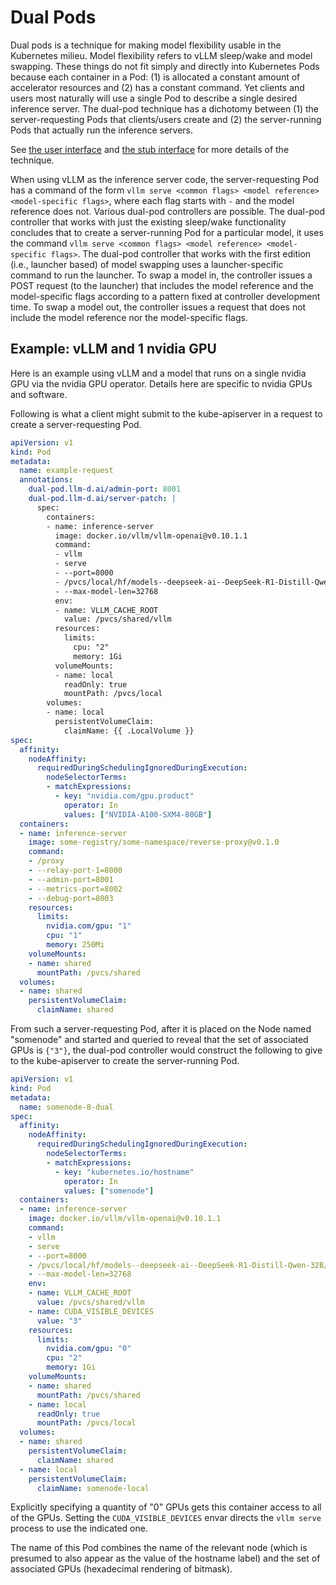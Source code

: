 # Dual Pods

Dual pods is a technique for making model flexibility usable in the
Kubernetes milieu. Model flexibility refers to vLLM sleep/wake and
model swapping. These things do not fit simply and directly into
Kubernetes Pods because each container in a Pod: (1) is allocated a
constant amount of accelerator resources and (2) has a constant
command. Yet clients and users most naturally will use a single
Pod to describe a single desired inference server. The dual-pod
technique has a dichotomy between (1) the server-requesting Pods that
clients/users create and (2) the server-running Pods that actually run
the inference servers.

See [the user interface](../pkg/api/interface.go) and [the stub
interface](../pkt/stub/api/interface.go) for more details of the
technique.

When using vLLM as the inference server code, the server-requesting
Pod has a command of the form `vllm serve <common flags> <model
reference> <model-specific flags>`, where each flag starts with `-`
and the model reference does not. Various dual-pod controllers are
possible. The dual-pod controller that works with just the existing
sleep/wake functionality concludes that to create a server-running Pod
for a particular model, it uses the command `vllm serve <common flags>
<model reference> <model-specific flags>`. The dual-pod controller
that works with the first edition (i.e., launcher based) of model
swapping uses a launcher-specific command to run the launcher. To swap
a model in, the controller issues a POST request (to the launcher)
that includes the model reference and the model-specific flags
according to a pattern fixed at controller development time. To swap a
model out, the controller issues a request that does not include the
model reference nor the model-specific flags.

## Example: vLLM and 1 nvidia GPU

Here is an example using vLLM and a model that runs on a single nvidia
GPU via the nvidia GPU operator. Details here are specific to nvidia
GPUs and software.

Following is what a client might submit to the kube-apiserver in a
request to create a server-requesting Pod.

```yaml
apiVersion: v1
kind: Pod
metadata:
  name: example-request
  annotations:
    dual-pod.llm-d.ai/admin-port: 8001
    dual-pod.llm-d.ai/server-patch: |
      spec:
        containers:
        - name: inference-server
          image: docker.io/vllm/vllm-openai@v0.10.1.1
          command:
          - vllm
          - serve
          - --port=8000
          - /pvcs/local/hf/models--deepseek-ai--DeepSeek-R1-Distill-Qwen-32B/snapshots/711ad2ea6aa40cfca18895e8aca02ab92df1a746
          - --max-model-len=32768
          env:
          - name: VLLM_CACHE_ROOT
            value: /pvcs/shared/vllm
          resources:
            limits:
              cpu: "2"
              memory: 1Gi
          volumeMounts:
          - name: local
            readOnly: true
            mountPath: /pvcs/local
        volumes:
        - name: local
          persistentVolumeClaim:
            claimName: {{ .LocalVolume }}
spec:
  affinity:
    nodeAffinity:
      requiredDuringSchedulingIgnoredDuringExecution:
        nodeSelectorTerms:
        - matchExpressions:
          - key: "nvidia.com/gpu.product"
            operator: In
            values: ["NVIDIA-A100-SXM4-80GB"]
  containers:
  - name: inference-server
    image: some-registry/some-namespace/reverse-proxy@v0.1.0
    command:
    - /proxy
    - --relay-port-1=8000
    - --admin-port=8001
    - --metrics-port=8002
    - --debug-port=8003
    resources:
      limits:
        nvidia.com/gpu: "1"
        cpu: "1"
        memory: 250Mi
    volumeMounts:
    - name: shared
      mountPath: /pvcs/shared
  volumes:
  - name: shared
    persistentVolumeClaim:
      claimName: shared
```

From such a server-requesting Pod, after it is placed on the Node
named "somenode" and started and queried to reveal that the set of
associated GPUs is `{"3"}`, the dual-pod controller would construct
the following to give to the kube-apiserver to create the
server-running Pod.

```yaml
apiVersion: v1
kind: Pod
metadata:
  name: somenode-8-dual
spec:
  affinity:
    nodeAffinity:
      requiredDuringSchedulingIgnoredDuringExecution:
        nodeSelectorTerms:
        - matchExpressions:
          - key: "kubernetes.io/hostname"
            operator: In
            values: ["somenode"]
  containers:
  - name: inference-server
    image: docker.io/vllm/vllm-openai@v0.10.1.1
    command:
    - vllm
    - serve
    - --port=8000
    - /pvcs/local/hf/models--deepseek-ai--DeepSeek-R1-Distill-Qwen-32B/snapshots/711ad2ea6aa40cfca18895e8aca02ab92df1a746
    - --max-model-len=32768
    env:
    - name: VLLM_CACHE_ROOT
      value: /pvcs/shared/vllm
    - name: CUDA_VISIBLE_DEVICES
      value: "3"
    resources:
      limits:
        nvidia.com/gpu: "0"
        cpu: "2"
        memory: 1Gi
    volumeMounts:
    - name: shared
      mountPath: /pvcs/shared
    - name: local
      readOnly: true
      mountPath: /pvcs/local
  volumes:
  - name: shared
    persistentVolumeClaim:
      claimName: shared
  - name: local
    persistentVolumeClaim:
      claimName: somenode-local
```

Explicitly specifying a quantity of "0" GPUs gets this container
access to all of the GPUs. Setting the `CUDA_VISIBLE_DEVICES` envar
directs the `vllm serve` process to use the indicated one.

The name of this Pod combines the name of the relevant node (which is
presumed to also appear as the value of the hostname label) and the
set of associated GPUs (hexadecimal rendering of bitmask).
